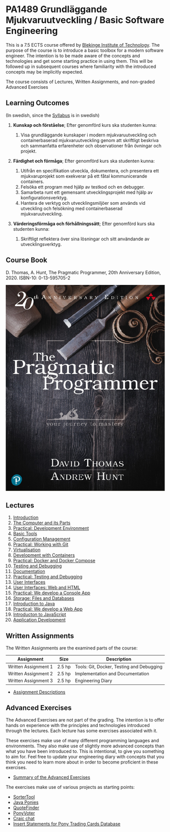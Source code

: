 # PA1489 Grundläggande Mjukvaruutveckling / Basic Software Engineering

This is a 7.5 ECTS course offered by [Blekinge Institute of Technology](https://www.bth.se). The purpose of the course is to introduce a basic toolbox for a modern software engineer. The intention is to be made aware of the concepts and technologies and get some starting practice in using them. This will be followed up in subsequent courses where familiarity with the introduced concepts may be implicitly expected.

The course consists of Lectures, Written Assignments, and non-graded Advanced Exercises

## Learning Outcomes
(In swedish, since the [Syllabus](https://edu.bth.se/utbildning/utb_kursplaner.asp?sok=pa1489) is in swedish)

1. **Kunskap och förståelse**; Efter genomförd kurs ska studenten kunna:
   1.  Visa grundläggande kunskaper i modern mjukvaruutveckling och containerbaserad mjukvaruutveckling genom att skriftligt beskriva och sammanfatta erfarenheter och observationer från övningar och projekt.

2. **Färdighet och förmåga**; Efter genomförd kurs ska studenten kunna:
   1. Utifrån en specifikation utveckla, dokumentera, och presentera ett mjukvaruprojekt som exekverar på ett fåtal kommunicerande containers.
   2. Felsöka ett program med hjälp av testkod och en debugger.
   3. Samarbeta runt ett gemensamt utvecklingsprojekt med hjälp av konfigurationsverktyg.
   4. Hantera de verktyg och utvecklingsmiljöer som används vid utveckling och felsökning med containerbaserad mjukvaruutveckling.

3. **Värderingsförmåga och förhållningssätt**; Efter genomförd kurs ska studenten kunna:
   1. Skriftligt reflektera över sina lösningar och sitt användande av utvecklingsverktyg.

## Course Book
D. Thomas, A. Hunt, The Pragmatic Programmer, 20th Anniversary Edition, 2020. ISBN-10: 0-13-595705-2

![Pragmatic Programmer](Lectures/01-Introduction/Thomas-Hunt-2020-Pragmatic-Programmer.png)

## Lectures

1. [Introduction](Lectures/01-Introduction/AA-Introduction.org)
2. [The Computer and its Parts](Lectures/02-Computer-and-its-Parts/AA-Computer-and-its-Parts.org)
3. [Practical: Development Environment](Lectures/03-Practical-Development-Environment/AA-Practical-Development-Environment.org)
4. [Basic Tools](Lectures/04-Basic-Tools/AA-Basic-Tools.org)
5. [Configuration Management](Lectures/05-Configuration-Management/AA-Configuration-Management.org)
6. [Practical: Working with Git](Lectures/06-Practical-Working-With-Git/AA-Practical-Working-With-Git.org)
7. [Virtualisation](Lectures/07-Virtualisation/AA-Virtualisation.org)
8. [Development with Containers](Lectures/08-Container-Development/AA-Container-Development.org)
9. [Practical: Docker and Docker Compose](Lectures/09-Practical-Docker-Docker-Compose/AA-Practical-Docker-Docker-Compose.org)
10. [Testing and Debugging](Lectures/10-Testing-Debugging/AA-Testing-and-Debugging.org)
11. [Documentation](Lectures/11-Documentation/AA-Documentation.org)
12. [Practical: Testing and Debugging](Lectures/12-Practical-Testing-Debugging/AA-Practical-Testing-Debugging.org)
13. [User Interfaces](Lectures/13-User-Interfaces/AA-User-Interfaces.org)
14. [User Interfaces: Web and HTML](Lectures/14-UI-Web-HTML/AA-UI-Web-HTML.org)
15. [Practical: We develop a Console App](Lectures/15-Practical-Console-App/AA-Practical-Console-App.org)
16. [Storage: Files and Databases](Lectures/16-Storage-Files-Databases/AA-Storage-Files-Databases.org)
17. [Introduction to Java](Lectures/17-Introduction-Java/AA-Introduction-Java.org)
18. [Practical: We develop a Web App](Lectures/18-Practical-Web-App/AA-Practical-Web-App.org)
19. [Introducton to JavaScript](Lectures/19-Introduction-JavaScript/AA-Introduction-JavaScript.org)
20. [Application Development](Lectures/20-Application-Development/AA-Application-Development.org)


## Written Assignments
The Written Assignments are the examined parts of the course:

| Assignment           | Size   | Description                               |
|----------------------|--------|-------------------------------------------|
| Written Assignment 1 | 2.5 hp | Tools: Git, Docker, Testing and Debugging |
| Written Assignment 2 | 2.5 hp | Implementation and Documentation          |
| Written Assignment 3 | 2.5 hp | Engineering Diary                         |

- [Assignment Descriptions](Assignments/PA1489-Assignment-Descriptions.org)


## Advanced Exercises
The Advanced Exercises are not part of the grading. The intention is to offer hands on experience with the principles and technologies introduced through the lectures. Each lecture has some exercises associated with it.

These exercises make use of many different programming languages and environments. They also make use of slightly more advanced concepts than what you have been introduced to. This is intentional, to give you something to aim for. Feel free to update your engineering diary with concepts that you think you need to learn more about in order to become proficient in these exercises.

- [Summary of the Advanced Exercises](Assignments/PA1489-Advanced-Exercises.org)

The exercises make use of various projects as starting points:

- [SorterTool](https://codeberg.org/mickesv/SorterTool.git)
- [Java Ponies](https://codeberg.org/mickesv/JavaPonies.git)
- [QuoteFinder](https://github.com/mickesv/ProvisioningDeployment.git)
- [PonyVoter](https://codeberg.org/mickesv/PonyVoter.git)
- [Craic chat](https://codeberg.org/mickesv/craic.git)
- [Insert Statements for Pony Trading Cards Database](https://codeberg.org/mickesv/gists/raw/branch/main/TradingCards_insert.sql)
